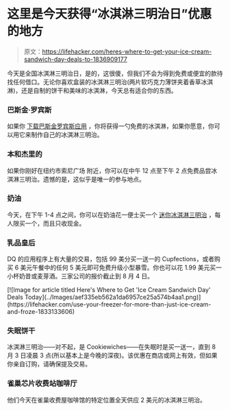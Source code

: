 # 这里是今天获得“冰淇淋三明治日”优惠的地方

> 原文：<https://lifehacker.com/heres-where-to-get-your-ice-cream-sandwich-day-deals-to-1836909177>

今天是全国冰淇淋三明治日，是的，这很傻，但我们不会为得到免费或便宜的款待找任何借口。无论你喜欢盒装的冰淇淋三明治(两片软巧克力薄饼夹着香草冰淇淋)，还是自制的饼干和美味的冰淇淋，今天总有适合你的东西。



### 巴斯金·罗宾斯

如果你 [下载巴斯金罗宾斯应用](https://www.baskinrobbins.com/content/baskinrobbins/en/mobileapp.html) ，你将获得一勺免费的冰淇淋，如果你愿意，你可以用它来制作自己的冰淇淋三明治。

### 本和杰里的

如果你刚好在纽约市索尼广场 附近，你可以在中午 12 点至下午 2 点免费品尝冰淇淋三明治。遗憾的是，这似乎是唯一的参与地点。

### 奶油

今天，在下午 1-4 点之间，你可以在奶油花一便士买一个 [迷你冰淇淋三明治](https://www.instagram.com/p/B0pOOA8BaEb/?utm_source=ig_web_copy_link) ，每人限买一个，而且只收现金。

### 乳品皇后

DQ 的应用程序上有大量的交易，包括 99 美分买一送一的 Cupfections，或者购买 6 美元午餐中的任何 5 美元即可免费升级小型暴雪。你也可以花 1.99 美元买一小杯奶昔或麦芽酒。三家公司的报价截止到 8 月 4 日。

<aside data-commerce-source="inset" class="sc-16a0mhj-2 gAjHzr">[![Image for article titled Here&#39;s Where to Get &#39;Ice Cream Sandwich Day&#39; Deals Today](../Images/aef335eb562a1da6957ce25a574b4aa1.png)](https://lifehacker.com/use-your-freezer-for-more-than-just-ice-cream-and-froze-1833133606)</aside>

### **失眠饼干**

冰淇淋三明治——对不起，是 Cookiewiches——在失眠时是买一送一，直到 8 月 3 日凌晨 3 点(所以基本上是今晚的深夜)。该优惠在商店或网上有效，但如果你亲自订购，请确保提及交易。

### 雀巢芯片收费站咖啡厅

他们今天在雀巢收费屋咖啡馆的特定位置全天供应 2 美元的冰淇淋三明治。
